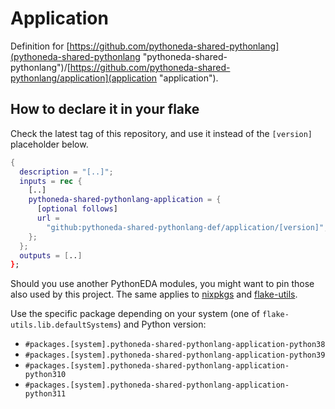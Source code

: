 # Application

Definition for [https://github.com/pythoneda-shared-pythonlang](pythoneda-shared-pythonlang "pythoneda-shared-pythonlang")/[https://github.com/pythoneda-shared-pythonlang/application](application "application").

## How to declare it in your flake

Check the latest tag of this repository, and use it instead of the `[version]` placeholder below.

```nix
{
  description = "[..]";
  inputs = rec {
    [..]
    pythoneda-shared-pythonlang-application = {
      [optional follows]
      url =
        "github:pythoneda-shared-pythonlang-def/application/[version]";
    };
  };
  outputs = [..]
};
```

Should you use another PythonEDA modules, you might want to pin those also used by this project. The same applies to [nixpkgs](https://github.com/nixos/nixpkgs "nixpkgs") and [flake-utils](https://github.com/numtide/flake-utils "flake-utils").

Use the specific package depending on your system (one of `flake-utils.lib.defaultSystems`) and Python version:

- `#packages.[system].pythoneda-shared-pythonlang-application-python38` 
- `#packages.[system].pythoneda-shared-pythonlang-application-python39` 
- `#packages.[system].pythoneda-shared-pythonlang-application-python310` 
- `#packages.[system].pythoneda-shared-pythonlang-application-python311`

